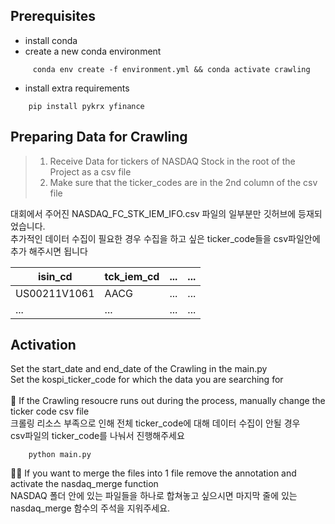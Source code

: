 ## Prerequisites

* install conda
* create a new conda environment
```
     conda env create -f environment.yml && conda activate crawling
```

* install extra requirements
```
    pip install pykrx yfinance
```


## Preparing Data for Crawling

> 1. Receive Data for tickers of NASDAQ Stock in the root of the Project as a csv file <br>
> 2. Make sure that the ticker_codes are in the 2nd column of the csv file<br>

대회에서 주어진 NASDAQ_FC_STK_IEM_IFO.csv 파일의 일부분만 깃허브에 등재되었습니다.<br>
추가적인 데이터 수집이 필요한 경우 수집을 하고 싶은 ticker_code들을 csv파일안에 추가 해주시면 됩니다<br>

|isin_cd|tck_iem_cd|...|...|
|---|---|---|---|
|US00211V1061|AACG|...|...|
|...|...|...|...|


## Activation

Set the start_date and end_date of the Crawling in the main.py<br>
Set the kospi_ticker_code for which the data you are searching for<br><br>
📌 If the Crawling resoucre runs out during the process, manually change the ticker code csv file<br>
    크롤링 리소스 부족으로 인해 전체 ticker_code에 대해 데이터 수집이 안될 경우<br>
    csv파일의 ticker_code를 나눠서 진행해주세요

```
    python main.py
```

👷‍♂️ If you want to merge the files into 1 file remove the annotation and activate the nasdaq_merge function<br>
NASDAQ 폴더 안에 있는 파일들을 하나로 합쳐놓고 싶으시면 마지막 줄에 있는 nasdaq_merge 함수의 주석을 지워주세요.
